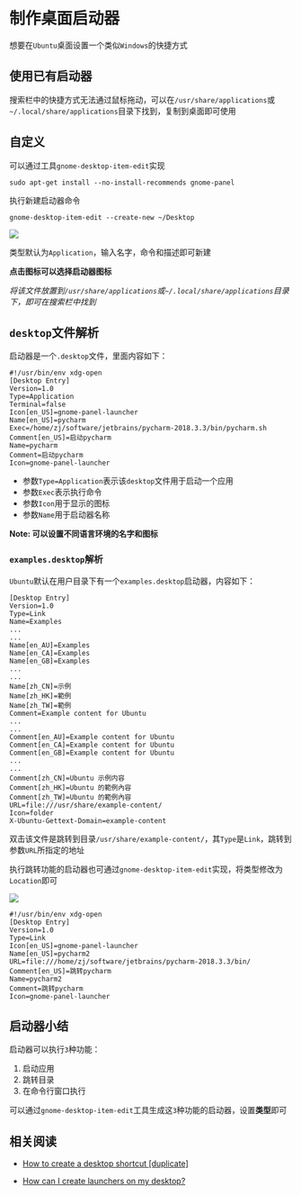 
# 制作桌面启动器

想要在`Ubuntu`桌面设置一个类似`Windows`的快捷方式

## 使用已有启动器

搜索栏中的快捷方式无法通过鼠标拖动，可以在`/usr/share/applications`或`~/.local/share/applications`目录下找到，复制到桌面即可使用

## 自定义

可以通过工具`gnome-desktop-item-edit`实现

    sudo apt-get install --no-install-recommends gnome-panel

执行新建启动器命令

    gnome-desktop-item-edit --create-new ~/Desktop

![](./imgs/gnome-desktop.png)

类型默认为`Application`，输入名字，命令和描述即可新建

**点击图标可以选择启动器图标**

*将该文件放置到`/usr/share/applications`或`~/.local/share/applications`目录下，即可在搜索栏中找到*

## `desktop`文件解析

启动器是一个`.desktop`文件，里面内容如下：

    #!/usr/bin/env xdg-open
    [Desktop Entry]
    Version=1.0
    Type=Application
    Terminal=false
    Icon[en_US]=gnome-panel-launcher
    Name[en_US]=pycharm
    Exec=/home/zj/software/jetbrains/pycharm-2018.3.3/bin/pycharm.sh
    Comment[en_US]=启动pycharm
    Name=pycharm
    Comment=启动pycharm
    Icon=gnome-panel-launcher

* 参数`Type=Application`表示该`desktop`文件用于启动一个应用
* 参数`Exec`表示执行命令
* 参数`Icon`用于显示的图标
* 参数`Name`用于启动器名称

**Note: 可以设置不同语言环境的名字和图标**

### `examples.desktop`解析

`Ubuntu`默认在用户目录下有一个`examples.desktop`启动器，内容如下：

    [Desktop Entry]
    Version=1.0
    Type=Link
    Name=Examples
    ...
    ...
    Name[en_AU]=Examples
    Name[en_CA]=Examples
    Name[en_GB]=Examples
    ...
    ...
    Name[zh_CN]=示例
    Name[zh_HK]=範例
    Name[zh_TW]=範例
    Comment=Example content for Ubuntu
    ...
    ...
    Comment[en_AU]=Example content for Ubuntu
    Comment[en_CA]=Example content for Ubuntu
    Comment[en_GB]=Example content for Ubuntu
    ...
    ...
    Comment[zh_CN]=Ubuntu 示例内容
    Comment[zh_HK]=Ubuntu 的範例內容
    Comment[zh_TW]=Ubuntu 的範例內容
    URL=file:///usr/share/example-content/
    Icon=folder
    X-Ubuntu-Gettext-Domain=example-content

双击该文件是跳转到目录`/usr/share/example-content/`，其`Type`是`Link`，跳转到参数`URL`所指定的地址

执行跳转功能的启动器也可通过`gnome-desktop-item-edit`实现，将类型修改为`Location`即可

![](./imgs/desktop-location.png)

    #!/usr/bin/env xdg-open
    [Desktop Entry]
    Version=1.0
    Type=Link
    Icon[en_US]=gnome-panel-launcher
    Name[en_US]=pycharm2
    URL=file:///home/zj/software/jetbrains/pycharm-2018.3.3/bin/
    Comment[en_US]=跳转pycharm
    Name=pycharm2
    Comment=跳转pycharm
    Icon=gnome-panel-launcher

## 启动器小结

启动器可以执行`3`种功能：

1. 启动应用
2. 跳转目录
3. 在命令行窗口执行

可以通过`gnome-desktop-item-edit`工具生成这`3`种功能的启动器，设置**类型**即可

## 相关阅读

* [How to create a desktop shortcut [duplicate]](https://askubuntu.com/questions/854373/how-to-create-a-desktop-shortcut/854398)

* [How can I create launchers on my desktop?](https://askubuntu.com/questions/64222/how-can-i-create-launchers-on-my-desktop)